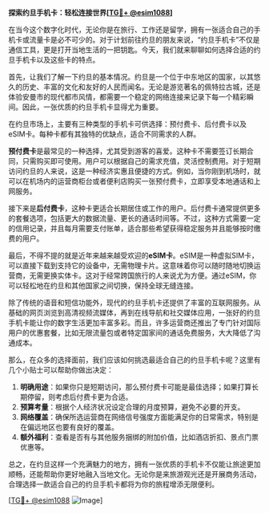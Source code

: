 **探索约旦手机卡：轻松连接世界[[TG💪+ @esim1088](https://t.me/s/esim1088)]**

在当今这个数字化时代，无论你是在旅行、工作还是留学，拥有一张适合自己的手机卡或流量卡是必不可少的。对于计划前往约旦的朋友来说，“约旦手机卡”不仅是通信工具，更是打开当地生活的一把钥匙。今天，我们就来聊聊如何选择合适的约旦手机卡以及这些卡的特点。

首先，让我们了解一下约旦的基本情况。约旦是一个位于中东地区的国家，以其悠久的历史、丰富的文化和友好的人民而闻名。无论是游览著名的佩特拉古城，还是体验安曼市的现代都市风情，都需要一个稳定的网络连接来记录下每一个精彩瞬间。因此，一张优质的约旦手机卡显得尤为重要。

在约旦市场上，主要有三种类型的手机卡可供选择：预付费卡、后付费卡以及eSIM卡。每种卡都有其独特的优缺点，适合不同需求的人群。

**预付费卡**是最常见的一种选择，尤其受到游客的喜爱。这种卡不需要签订长期合同，只需购买即可使用。用户可以根据自己的需求充值，灵活控制费用。对于短期访问约旦的人来说，这是一种经济实惠且便捷的方式。例如，当你刚到机场时，就可以在机场内的运营商柜台或者便利店购买一张预付费卡，立即享受本地通话和上网服务。

接下来是**后付费卡**，这种卡更适合长期居住或工作的用户。后付费卡通常提供更多的套餐选项，包括更大的数据流量、更长的通话时间等。不过，这种方式需要一定的信用记录，并且每月需要支付账单，适合那些希望获得稳定服务并且能够按时缴费的用户。

最后，不得不提的就是近年来越来越受欢迎的**eSIM卡**。eSIM是一种虚拟SIM卡，可以直接下载到支持它的设备中，无需物理卡片。这意味着你可以随时随地切换运营商，无需更换实体卡。这对于经常跨国旅行的人来说尤为方便。通过eSIM，你可以轻松地在约旦和其他国家之间切换，保持全球无缝连接。

除了传统的语音和短信功能外，现代的约旦手机卡还提供了丰富的互联网服务。从基础的网页浏览到高清视频流媒体，再到在线导航和社交媒体应用，一张好的约旦手机卡能让你的数字生活更加丰富多彩。而且，许多运营商还推出了专门针对国际用户的优惠套餐，比如无限流量包或者特定国家间的通话免费服务，大大降低了沟通成本。

那么，在众多的选择面前，我们应该如何挑选最适合自己的约旦手机卡呢？这里有几个小贴士可以帮助你做出决定：

1. **明确用途**：如果你只是短期访问，那么预付费卡可能是最佳选择；如果打算长期停留，则考虑后付费卡更为合适。
2. **预算考量**：根据个人经济状况设定合理的月度预算，避免不必要的开支。
3. **网络覆盖**：确保所选运营商在网络信号强度方面能满足你的日常需求，特别是在偏远地区也要有良好的覆盖。
4. **额外福利**：查看是否有与其他服务捆绑的附加价值，比如酒店折扣、景点门票优惠等。

总之，在约旦这样一个充满魅力的地方，拥有一张优质的手机卡不仅能让旅途更加顺畅，还能帮助你更好地融入当地文化。无论你是来旅游观光还是开展商务活动，合理选择一款适合自己的约旦手机卡都将为你的旅程增添无限便利。

[[TG💪+ @esim1088](https://t.me/s/esim1088) ![Image](https://i.postimg.cc/4NQfJmqS/Snipaste-2025-05-13-00-14-12.png)]